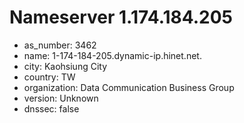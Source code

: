 # Nameserver 1.174.184.205

* as_number: 3462
* name: 1-174-184-205.dynamic-ip.hinet.net.
* city: Kaohsiung City
* country: TW
* organization: Data Communication Business Group
* version: Unknown
* dnssec: false
